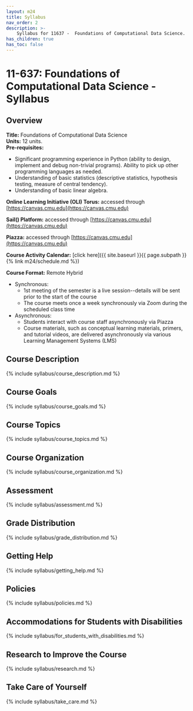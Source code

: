 ```yaml
---
layout: m24
title: Syllabus
nav_order: 2
description: >-
    Syllabus for 11637 -  Foundations of Computational Data Science.
has_children: true
has_toc: false
---
```


# 11-637: Foundations of Computational Data Science - Syllabus

## Overview

**Title:** Foundations of Computational Data Science <br />
**Units:** 12 units. <br />
**Pre-requisites:**
- Significant programming experience in Python (ability to design, implement and debug non-trivial programs). Ability to pick up other programming languages as needed.
- Understanding of basic statistics (descriptive statistics, hypothesis testing, measure of central tendency).
- Understanding of basic linear algebra.<br />

**Online Learning Initiative (OLI) Torus:** accessed through [https://canvas.cmu.edu](https://canvas.cmu.edu)

**Sail() Platform:** accessed through [https://canvas.cmu.edu](https://canvas.cmu.edu)

**Piazza:** accessed through [https://canvas.cmu.edu](https://canvas.cmu.edu)

**Course Activity Calendar:** [click here]({{ site.baseurl }}{{ page.subpath }}{% link m24/schedule.md %})

**Course Format:** Remote Hybrid
- Synchronous:
    - 1st meeting of the semester is a live session--details will be sent prior to the start of the course 
    - The course meets once a week synchronously via Zoom during the scheduled class time
- Asynchronous: 
    - Students interact with course staff asynchronously via Piazza
    - Course materials, such as conceptual learning materials, primers, and tutorial videos, are delivered asynchronously via various Learning Management Systems (LMS) <br />

## Course Description

{% include syllabus/course_description.md %}

## Course Goals 

{% include syllabus/course_goals.md %}

## Course Topics

{% include syllabus/course_topics.md %}

## Course Organization

{% include syllabus/course_organization.md %}

## Assessment

{% include syllabus/assessment.md %}

## Grade Distribution

{% include syllabus/grade_distribution.md %}

## Getting Help

{% include syllabus/getting_help.md %}

## Policies

{% include syllabus/policies.md %}

## Accommodations for Students with Disabilities

{% include syllabus/for_students_with_disabilities.md %}

## Research to Improve the Course

{% include syllabus/research.md %}

## Take Care of Yourself

{% include syllabus/take_care.md %}







